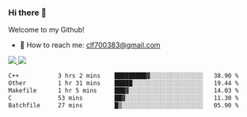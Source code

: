 ### Hi there 👋

<!--
**clingfei/clingfei** is a ✨ _special_ ✨ repository because its `README.md` (this file) appears on your GitHub profile.

Here are some ideas to get you started:

- 🔭 I’m currently working on ...
- 🌱 I’m currently learning ...
- 👯 I’m looking to collaborate on ...
- 🤔 I’m looking for help with ...
- 💬 Ask me about ...
- 📫 How to reach me: ...
- 😄 Pronouns: ...
- ⚡ Fun fact: ...
-->
Welcome to my Github!
- 📧 How to reach me: clf700383@gmail.com

<a href="https://github.com/anuraghazra/github-readme-stats">
  <img src="https://github-readme-stats.vercel.app/api?username=clingfei&count_private=true&show_icons=true&include_all_commits=true&line_height=21&hide_border=true&repo=github-readme-stats" />
</a>
<a href="https://github.com/anuraghazra/convoychat">
  <img src="https://github-readme-stats.vercel.app/api/top-langs/?username=clingfei&hide=Tcl,Perl,Makefile,CSS,HTML,Yacc,Lex,Verilog&langs_count=6&layout=compact&hide_border=true&repo=convoychat" />
</a>

<!--START_SECTION:waka-->

```txt
C++           3 hrs 2 mins    █████████▓░░░░░░░░░░░░░░░   38.90 %
Other         1 hr 31 mins    █████░░░░░░░░░░░░░░░░░░░░   19.44 %
Makefile      1 hr 5 mins     ███▓░░░░░░░░░░░░░░░░░░░░░   14.03 %
C             53 mins         ██▓░░░░░░░░░░░░░░░░░░░░░░   11.30 %
Batchfile     27 mins         █▒░░░░░░░░░░░░░░░░░░░░░░░   05.90 %
```

<!--END_SECTION:waka-->
